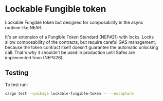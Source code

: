 # Lockable Fungible token

Lockable Fungible token but designed for composability in the async runtime like NEAR.

It's an extension of a Fungible Token Standard (NEP#21) with locks.
Locks allow composability of the contracts, but require careful GAS management, because the token contract itself
doesn't guarantee the automatic unlocking call. That's why it shouldn't be used in production
until Safes are implemented from (NEP#26).

## Testing

To test run:

```bash
cargo test --package lockable-fungible-token -- --nocapture
```
